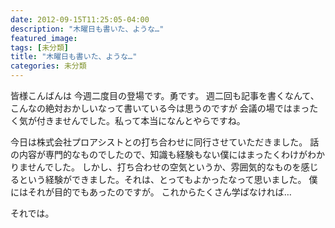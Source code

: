```yaml
---
date: 2012-09-15T11:25:05-04:00
description: "木曜日も書いた、ような…"
featured_image: 
tags: [未分類]
title: "木曜日も書いた、ような…"
categories: 未分類
---
```


皆様こんばんは
今週二度目の登場です。勇です。
週二回も記事を書くなんて、こんなの絶対おかしいなって書いている今は思うのですが
会議の場ではまったく気が付きませんでした。私って本当になんとやらですね。
 
 
今日は株式会社プロアシストとの打ち合わせに同行させていただきました。
話の内容が専門的なものでしたので、知識も経験もない僕にはまったくわけがわかりませんでした。
しかし、打ち合わせの空気というか、雰囲気的なものを感じるという経験ができました。それは、とってもよかったなって思いました。
僕にはそれが目的でもあったのですが。
これからたくさん学ばなければ…
 
それでは。
